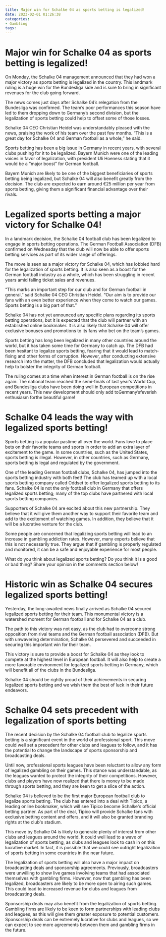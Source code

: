 ```yaml
---
title: Major win for Schalke 04 as sports betting is legalized!
date: 2023-02-01 01:26:38
categories:
- Gambling
tags:
---
```



#  Major win for Schalke 04 as sports betting is legalized!

On Monday, the Schalke 04 management announced that they had won a major victory as sports betting is legalized in the country. This landmark ruling is a huge win for the Bundesliga side and is sure to bring in significant revenues for the club going forward.

The news comes just days after Schalke 04’s relegation from the Bundesliga was confirmed. The team’s poor performances this season have led to them dropping down to Germany’s second division, but the legalization of sports betting could help to offset some of those losses.

Schalke 04 CEO Christian Heidel was understandably pleased with the news, praising the work of his team over the past few months. “This is a great day for Schalke 04 and German football as a whole,” he said.

Sports betting has been a big issue in Germany in recent years, with several clubs pushing for it to be legalized. Bayern Munich were one of the leading voices in favor of legalization, with president Uli Hoeness stating that it would be a “major boost” for German football.

Bayern Munich are likely to be one of the biggest beneficiaries of sports betting being legalized, but Schalke 04 will also benefit greatly from the decision. The club are expected to earn around €25 million per year from sports betting, giving them a significant financial advantage over their rivals.

#  Legalized sports betting a major victory for Schalke 04!

In a landmark decision, the Schalke 04 football club has been legalized to engage in sports betting operations. The German Football Association (DFB) confirmed on Wednesday that the club will now be able to offer sports betting services as part of its wider range of offerings.

The move is seen as a major victory for Schalke 04, which has lobbied hard for the legalization of sports betting. It is also seen as a boost for the German football industry as a whole, which has been struggling in recent years amid falling ticket sales and revenues.

“This marks an important step for our club and for German football in general,” said Schalke 04 CEO Christian Heidel. “Our aim is to provide our fans with an even better experience when they come to watch our games. Sports betting is a big part of that.”

Schalke 04 has not yet announced any specific plans regarding its sports betting operations, but it is expected that the club will partner with an established online bookmaker. It is also likely that Schalke 04 will offer exclusive bonuses and promotions to its fans who bet on the team’s games.

Sports betting has long been legalized in many other countries around the world, but it has taken some time for Germany to catch up. The DFB had been hesitant to legalize sports betting, fearing that it would lead to match-fixing and other forms of corruption. However, after conducting extensive research into the matter, the DFB concluded that legalization would actually help to bolster the integrity of German football.

The ruling comes at a time when interest in German football is on the rise again. The national team reached the semi-finals of last year’s World Cup, and Bundesliga clubs have been doing well in European competitions in recent years. This new development should only add toGermany’sfeverish enthusiasm forthe beautiful game!

#  Schalke 04 leads the way with legalized sports betting!

Sports betting is a popular pastime all over the world. Fans love to place bets on their favorite teams and sports in order to add an extra layer of excitement to the game. In some countries, such as the United States, sports betting is illegal. However, in other countries, such as Germany, sports betting is legal and regulated by the government.

One of the leading German football clubs, Schalke 04, has jumped into the sports betting industry with both feet! The club has teamed up with a local sports betting company called Oddset to offer legalized sports betting to its fans. Schalke 04 is not the only football club in Germany that offers legalized sports betting; many of the top clubs have partnered with local sports betting companies.

Supporters of Schalke 04 are excited about this new partnership. They believe that it will give them another way to support their favorite team and add to the excitement of watching games. In addition, they believe that it will be a lucrative venture for the club.

Some people are concerned that legalizing sports betting will lead to an increase in gambling addiction rates. However, many experts believe that this is not necessarily true. They argue that if gambling is properly regulated and monitored, it can be a safe and enjoyable experience for most people.

What do you think about legalized sports betting? Do you think it is a good or bad thing? Share your opinion in the comments section below!

#  Historic win as Schalke 04 secures legalized sports betting!

Yesterday, the long-awaited news finally arrived as Schalke 04 secured legalized sports betting for their team. This monumental victory is a watershed moment for German football and for Schalke 04 as a club.

The path to this victory was not easy, as the club had to overcome strong opposition from rival teams and the German football association (DFB). But with unwavering determination, Schalke 04 persevered and succeeded in securing this important win for their team.

This victory is sure to provide a boost for Schalke 04 as they look to compete at the highest level in European football. It will also help to create a more favorable environment for legalized sports betting in Germany, which will benefit all of the clubs in the Bundesliga.

Schalke 04 should be rightly proud of their achievements in securing legalized sports betting and we wish them the best of luck in their future endeavors.

#  Schalke 04 sets precedent with legalization of sports betting

The recent decision by the Schalke 04 football club to legalize sports betting is a significant event in the world of professional sport. This move could well set a precedent for other clubs and leagues to follow, and it has the potential to change the landscape of sports sponsorship and broadcasting deals.

Until now, professional sports leagues have been reluctant to allow any form of legalized gambling on their games. This stance was understandable, as the leagues wanted to protect the integrity of their competitions. However, clubs and players have now realized that there is money to be made through sports betting, and they are keen to get a slice of the action.

Schalke 04 is believed to be the first major European football club to legalize sports betting. The club has entered into a deal with Tipico, a leading online bookmaker, which will see Tipico become Schalke's official betting partner. As part of the deal, Tipico will provide Schalke fans with exclusive betting content and offers, and it will also be granted branding rights at the club's stadium.

This move by Schalke 04 is likely to generate plenty of interest from other clubs and leagues around the world. It could well lead to a wave of legalization of sports betting, as clubs and leagues look to cash in on this lucrative market. In fact, it is possible that we could see outright legalization of sports betting in some countries in the near future.

The legalization of sports betting will also have a major impact on broadcasting deals and sponsorship agreements. Previously, broadcasters were unwilling to show live games involving teams that had associated themselves with gambling firms. However, now that gambling has been legalized, broadcasters are likely to be more open to airing such games. This could lead to increased revenue for clubs and leagues from broadcasting deals.

Sponsorship deals may also benefit from the legalization of sports betting. Gambling firms are likely to be keen to form partnerships with leading clubs and leagues, as this will give them greater exposure to potential customers. Sponsorship deals can be extremely lucrative for clubs and leagues, so we can expect to see more agreements between them and gambling firms in the future.